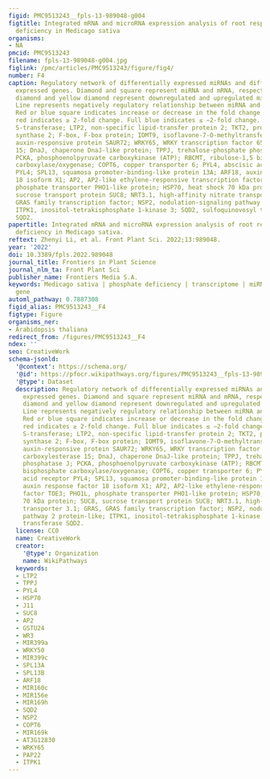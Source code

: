 ```yaml
---
figid: PMC9513243__fpls-13-989048-g004
figtitle: Integrated mRNA and microRNA expression analysis of root response to phosphate
  deficiency in Medicago sativa
organisms:
- NA
pmcid: PMC9513243
filename: fpls-13-989048-g004.jpg
figlink: /pmc/articles/PMC9513243/figure/fig4/
number: F4
caption: Regulatory network of differentially expressed miRNAs and differentially
  expressed genes. Diamond and square represent miRNA and mRNA, respectively. Green
  diamond and yellow diamond represent downregulated and upregulated miRNA, respectively.
  Line represents negatively regulatory relationship between miRNA and its target.
  Red or blue square indicates increase or decrease in the fold change value. Full
  red indicates ≥ 2-fold change. Full blue indicates ≤ −2-fold change. GST, Glutathione
  S-transferase; LTP2, non-specific lipid-transfer protein 2; TKT2, probable 1-deoxy-D-xylulose-5-phosphate
  synthase 2; F-box, F-box protein; IOMT9, isoflavone-7-O-methyltransferase 9; SAUR72,
  auxin-responsive protein SAUR72; WRKY65, WRKY transcription factor 65; CEX15, carboxylesterase
  15; DnaJ, chaperone DnaJ-like protein; TPPJ, trehalose-phosphate phosphatase J;
  PCKA, phosphoenolpyruvate carboxykinase (ATP); RBCMT, ribulose-1,5 bisphosphate
  carboxylase/oxygenase; COPT6, copper transporter 6; PYL4, abscisic acid receptor
  PYL4; SPL13, squamosa promoter-binding-like protein 13A; ARF18, auxin response factor
  18 isoform X1; AP2, AP2-like ethylene-responsive transcription factor TOE3; PHO1L,
  phosphate transporter PHO1-like protein; HSP70, heat shock 70 kDa protein; SUC8,
  sucrose transport protein SUC8; NRT3.1, high-affinity nitrate transporter 3.1; GRAS,
  GRAS family transcription factor; NSP2, nodulation-signaling pathway 2 protein-like;
  ITPK1, inositol-tetrakisphosphate 1-kinase 3; SQD2, sulfoquinovosyl transferase
  SQD2.
papertitle: Integrated mRNA and microRNA expression analysis of root response to phosphate
  deficiency in Medicago sativa.
reftext: Zhenyi Li, et al. Front Plant Sci. 2022;13:989048.
year: '2022'
doi: 10.3389/fpls.2022.989048
journal_title: Frontiers in Plant Science
journal_nlm_ta: Front Plant Sci
publisher_name: Frontiers Media S.A.
keywords: Medicago sativa | phosphate deficiency | transcriptome | miRNA | miRNA-targeted
  gene
automl_pathway: 0.7887308
figid_alias: PMC9513243__F4
figtype: Figure
organisms_ner:
- Arabidopsis thaliana
redirect_from: /figures/PMC9513243__F4
ndex: ''
seo: CreativeWork
schema-jsonld:
  '@context': https://schema.org/
  '@id': https://pfocr.wikipathways.org/figures/PMC9513243__fpls-13-989048-g004.html
  '@type': Dataset
  description: Regulatory network of differentially expressed miRNAs and differentially
    expressed genes. Diamond and square represent miRNA and mRNA, respectively. Green
    diamond and yellow diamond represent downregulated and upregulated miRNA, respectively.
    Line represents negatively regulatory relationship between miRNA and its target.
    Red or blue square indicates increase or decrease in the fold change value. Full
    red indicates ≥ 2-fold change. Full blue indicates ≤ −2-fold change. GST, Glutathione
    S-transferase; LTP2, non-specific lipid-transfer protein 2; TKT2, probable 1-deoxy-D-xylulose-5-phosphate
    synthase 2; F-box, F-box protein; IOMT9, isoflavone-7-O-methyltransferase 9; SAUR72,
    auxin-responsive protein SAUR72; WRKY65, WRKY transcription factor 65; CEX15,
    carboxylesterase 15; DnaJ, chaperone DnaJ-like protein; TPPJ, trehalose-phosphate
    phosphatase J; PCKA, phosphoenolpyruvate carboxykinase (ATP); RBCMT, ribulose-1,5
    bisphosphate carboxylase/oxygenase; COPT6, copper transporter 6; PYL4, abscisic
    acid receptor PYL4; SPL13, squamosa promoter-binding-like protein 13A; ARF18,
    auxin response factor 18 isoform X1; AP2, AP2-like ethylene-responsive transcription
    factor TOE3; PHO1L, phosphate transporter PHO1-like protein; HSP70, heat shock
    70 kDa protein; SUC8, sucrose transport protein SUC8; NRT3.1, high-affinity nitrate
    transporter 3.1; GRAS, GRAS family transcription factor; NSP2, nodulation-signaling
    pathway 2 protein-like; ITPK1, inositol-tetrakisphosphate 1-kinase 3; SQD2, sulfoquinovosyl
    transferase SQD2.
  license: CC0
  name: CreativeWork
  creator:
    '@type': Organization
    name: WikiPathways
  keywords:
  - LTP2
  - TPPJ
  - PYL4
  - HSP70
  - J11
  - SUC8
  - AP2
  - GSTU24
  - WR3
  - MIR399a
  - WRKY50
  - MIR399c
  - SPL13A
  - SPL13B
  - ARF18
  - MIR160c
  - MIR156e
  - MIR169h
  - SQD2
  - NSP2
  - COPT6
  - MIR169k
  - AT3G12830
  - WRKY65
  - PAP22
  - ITPK1
---
```

